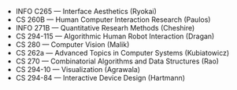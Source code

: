 * INFO C265 &mdash; Interface Aesthetics (Ryokai)
* CS 260B &mdash; Human Computer Interaction Research (Paulos)
* INFO 271B &mdash; Quantitative Researh Methods (Cheshire)
* CS 294-115 &mdash; Algorithmic Human Robot Interaction (Dragan)
* CS 280 &mdash; Computer Vision (Malik)
* CS 262a &mdash; Advanced Topics in Computer Systems (Kubiatowicz)
* CS 270 &mdash; Combinatorial Algorithms and Data Structures (Rao)
* CS 294-10 &mdash; Visualization (Agrawala)
* CS 294-84 &mdash; Interactive Device Design (Hartmann)